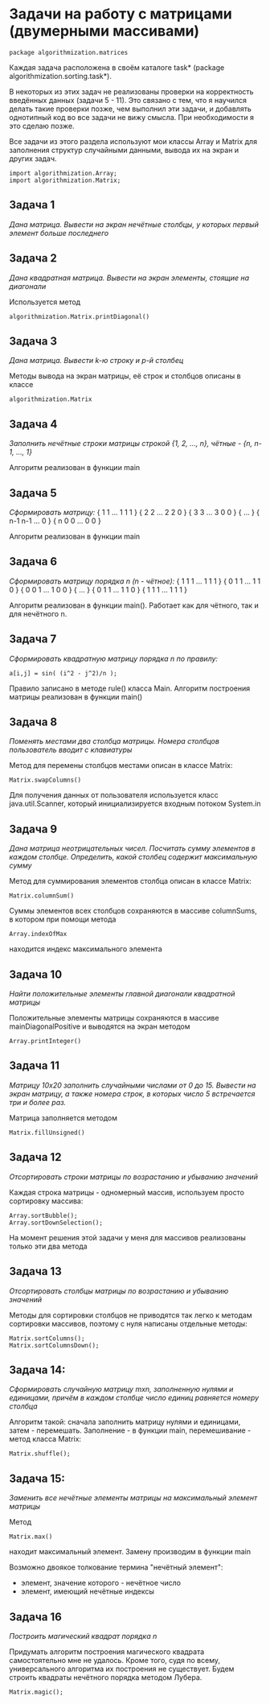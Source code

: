 Задачи на работу с матрицами (двумерными массивами)
==============

	package algorithmization.matrices

Каждая задача расположена в своём каталоге task* (package algorithmization.sorting.task*). 

В некоторых из этих задач не реализованы проверки на корректность введённых данных (задачи 5 - 11). Это связано с тем, что я научился делать такие проверки позже, чем выполнил эти задачи, и добавлять однотипный код во все задачи не вижу смысла. При необходимости я это сделаю позже.

Все задачи из этого раздела используют мои классы Array и Matrix для заполнения структур случайными данными, вывода их на экран и других задач.
	
	import algorithmization.Array;
	import algorithmization.Matrix;

Задача 1
----------------------------
*Дана матрица. Вывести на экран нечётные столбцы, у которых первый элемент больше последнего*

Задача 2
----------------------------
*Дана квадратная матрица. Вывести на экран элементы, стоящие на диагонали*

Используется метод

	algorithmization.Matrix.printDiagonal()

Задача 3
----------------------------
*Дана матрица. Вывести k-ю строку и p-й столбец*

Методы вывода на экран матрицы, её строк и столбцов описаны в классе

	algorithmization.Matrix

Задача 4
----------------------------
*Заполнить нечётные строки матрицы строкой {1, 2, ..., n}, чётные - {n, n-1, ..., 1}*

Алгоритм реализован в функции main

Задача 5
----------------------------

*Сформировать матрицу:*
{ 1 1 ... 1 1 1 }
{ 2 2 ... 2 2 0 }
{ 3 3 ... 3 0 0 }
{ ...                }
{ n-1 n-1 ... 0 }
{ n 0 0 ... 0 0 }

Алгоритм реализован в функции main

Задача 6
----------------------------

*Сформировать матрицу порядка n (n - чётное):*
{ 1 1 1 ... 1 1 1 }
{ 0 1 1 ... 1 1 0 }
{ 0 0 1 ... 1 0 0 }
{ ...                   }
{ 0 1 1 ... 1 1 0 }
{ 1 1 1 ... 1 1 1 }

Алгоритм реализован в функции main(). Работает как для чётного, так и для нечётного n.

Задача 7
----------------------------

*Сформировать квадратную матрицу порядка n по правилу:*
	
	a[i,j] = sin( (i^2 - j^2)/n );

Правило записано в методе rule() класса Main. Алгоритм построения матрицы реализован в функции main()

Задача 8
---------------------------

*Поменять местами два столбца матрицы. Номера столбцов пользователь вводит с клавиатуры*

Метод для перемены столбцов местами описан в классе Matrix:

	Matrix.swapColumns()

Для получения данных от пользователя используется класс java.util.Scanner, который инициализируется входным потоком System.in

Задача 9
---------------------------
*Дана матрица неотрицательных чисел. Посчитать сумму элементов в каждом столбце.
Определить, какой столбец содержит максимальную сумму*

Метод для суммирования элементов столбца описан в классе Matrix:

	Matrix.columnSum()

Суммы элементов всех столбцов сохраняются в массиве columnSums, в котором при помощи метода
	
	Array.indexOfMax
	
находится индекс максимального элемента

Задача 10
---------------------------
*Найти положительные элементы главной диагонали квадратной матрицы*

Положительные элементы матрицы сохраняются в массиве mainDiagonalPositive и выводятся на экран методом

	Array.printInteger()

Задача 11
---------------------------
*Матрицу 10x20 заполнить случайными числами от 0 до 15. Вывести на экран матрицу, а также номера строк, в которых число 5 встречается три и более раз.*

Матрица заполняется методом 

	Matrix.fillUnsigned()

Задача 12
---------------------------
*Отсортировать строки матрицы по возрастанию и убыванию значений*

Каждая строка матрицы - одномерный массив, используем просто сортировку массива:

	Array.sortBubble();
	Array.sortDownSelection();

На момент решения этой задачи у меня для массивов реализованы только эти два метода

Задача 13
---------------------------
*Отсортировать столбцы матрицы по возрастанию и убыванию значений*

Методы для сортировки столбцов не приводятся так легко к методам сортировки массивов, поэтому с нуля написаны отдельные методы:

	Matrix.sortColumns();
	Matrix.sortColumnsDown();

Задача 14:
---------------------------
*Сформировать случайную матрицу mxn, заполненную нулями и единицами, причём в каждом столбце число единиц равняется номеру столбца*

Алгоритм такой: сначала заполнить матрицу нулями и единицами, затем - перемешать. Заполнение - в функции main, перемешивание - метод класса Matrix:

	Matrix.shuffle();

Задача 15:
---------------------------
*Заменить все нечётные элементы матрицы на максимальный элемент матрицы*

Метод

	Matrix.max()

находит максимальный элемент. Замену производим в функции main

Возможно двоякое толкование термина "нечётный элемент":
- элемент, значение которого - нечётное число
- элемент, имеющий нечётные индексы


Задача 16
--------------------------

*Построить магический квадрат порядка n*

Придумать алгоритм построения магического квадрата самостоятельно мне не удалось. Кроме того, судя по всему, универсального алгоритма их построения не существует. Будем строить квадраты нечётного порядка методом Лубера.

	Matrix.magic();




